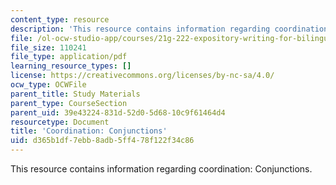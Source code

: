 ```yaml
---
content_type: resource
description: 'This resource contains information regarding coordination: Conjunctions.'
file: /ol-ocw-studio-app/courses/21g-222-expository-writing-for-bilingual-students-fall-2002/d365b1df7ebb8adb5ff478f122f34c86_MIT21G_222F02_Coordinatn_i.pdf
file_size: 110241
file_type: application/pdf
learning_resource_types: []
license: https://creativecommons.org/licenses/by-nc-sa/4.0/
ocw_type: OCWFile
parent_title: Study Materials
parent_type: CourseSection
parent_uid: 39e43224-831d-52d0-5d68-10c9f61464d4
resourcetype: Document
title: 'Coordination: Conjunctions'
uid: d365b1df-7ebb-8adb-5ff4-78f122f34c86
---
```

This resource contains information regarding coordination: Conjunctions.